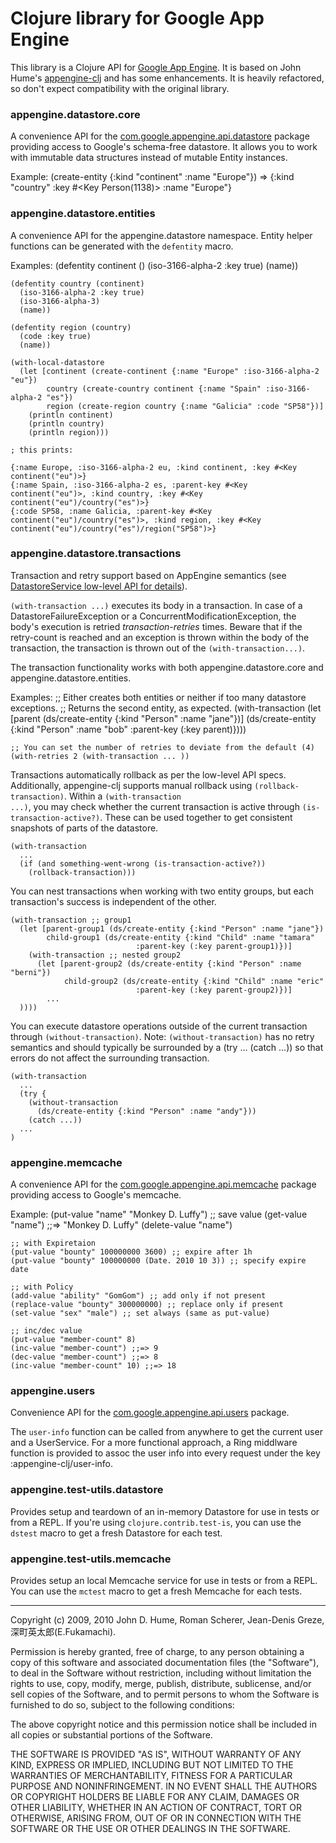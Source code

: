 # Clojure library for Google App Engine

This library is a Clojure API for [Google App
Engine](http://code.google.com/appengine). It is based on John Hume's
[appengine-clj](http://github.com/duelinmarkers/appengine-clj) and has
some enhancements. It is heavily refactored, so don't expect
compatibility with the original library.

### appengine.datastore.core

A convenience API for the
[com.google.appengine.api.datastore](http://code.google.com/appengine/docs/java/javadoc/index.html?com/google/appengine/api/datastore/package-tree.html)
package providing access to Google's schema-free datastore. It allows
you to work with immutable data structures instead of mutable Entity
instances.

Example:
    (create-entity {:kind "continent" :name "Europe"})
    => {:kind "country" :key #<Key Person(1138)> :name "Europe"}

### appengine.datastore.entities

A convenience API for the appengine.datastore namespace. Entity helper
functions can be generated with the <code>defentity</code> macro.

Examples:
    (defentity continent ()
      (iso-3166-alpha-2 :key true)
      (name))
     
    (defentity country (continent)
      (iso-3166-alpha-2 :key true)
      (iso-3166-alpha-3)
      (name))
     
    (defentity region (country)
      (code :key true)
      (name))
     
    (with-local-datastore
      (let [continent (create-continent {:name "Europe" :iso-3166-alpha-2 "eu"})
            country (create-country continent {:name "Spain" :iso-3166-alpha-2 "es"})
            region (create-region country {:name "Galicia" :code "SP58"})]
        (println continent)
        (println country)
        (println region)))
     
    ; this prints: 
     
    {:name Europe, :iso-3166-alpha-2 eu, :kind continent, :key #<Key continent("eu")>}
    {:name Spain, :iso-3166-alpha-2 es, :parent-key #<Key continent("eu")>, :kind country, :key #<Key continent("eu")/country("es")>}
    {:code SP58, :name Galicia, :parent-key #<Key continent("eu")/country("es")>, :kind region, :key #<Key continent("eu")/country("es")/region("SP58")>}

### appengine.datastore.transactions

Transaction and retry support based on AppEngine semantics (see [DatastoreService low-level API for details](http://code.google.com/appengine/docs/java/javadoc/com/google/appengine/api/datastore/DatastoreService.html)).

<code>(with-transaction ...)</code> executes its body in a transaction.  In case of a DatastoreFailureException or a ConcurrentModificationException, the body's execution is retried *transaction-retries* times.  Beware that if the retry-count is reached and an exception is thrown within the body of the transaction, the transaction is thrown out of the <code>(with-transaction...)</code>.

The transaction functionality works with both appengine.datastore.core and appengine.datastore.entities.

Examples:
    ;; Either creates both entities or neither if too many datastore exceptions.
    ;; Returns the second entity, as expected.
    (with-transaction
      (let [parent (ds/create-entity {:kind "Person" :name "jane"})]
        (ds/create-entity {:kind "Person" :name "bob" 
                     :parent-key (:key parent)})))
     
    ;; You can set the number of retries to deviate from the default (4)
    (with-retries 2 (with-transaction ... ))

Transactions automatically rollback as per the low-level API specs.  Additionally, appengine-clj supports manual rollback using <code>(rollback-transaction)</code>.  Within a <code>(with-transaction ...)</code>, you may check whether the current transaction is active through <code>(is-transaction-active?)</code>.  These can be used together to get consistent snapshots of parts of the datastore.

    (with-transaction
      ...
      (if (and something-went-wrong (is-transaction-active?))
        (rollback-transaction)))

You can nest transactions when working with two entity groups, but each transaction's success is independent of the other.

    (with-transaction ;; group1
      (let [parent-group1 (ds/create-entity {:kind "Person" :name "jane"})
            child-group1 (ds/create-entity {:kind "Child" :name "tamara"
                   		       	:parent-key (:key parent-group1)})]
        (with-transaction ;; nested group2
          (let [parent-group2 (ds/create-entity {:kind "Person" :name "berni"})
                child-group2 (ds/create-entity {:kind "Child" :name "eric"
                   		       	:parent-key (:key parent-group2)})]
            ...
      ))))

You can execute datastore operations outside of the current transaction through <code>(without-transaction)</code>.  Note: <code>(without-transaction)</code> has no retry semantics and should typically be surrounded by a (try ... (catch ...)) so that errors do not affect the surrounding transaction.

    (with-transaction
      ...
      (try {
        (without-transaction 
          (ds/create-entity {:kind "Person" :name "andy"}))
        (catch ...))
      ...
    )

### appengine.memcache

A convenience API for the [com.google.appengine.api.memcache](http://code.google.com/intl/ja/appengine/docs/java/javadoc/index.html?com/google/appengine/api/memcache/package-tree.html) package providing access to Google's memcache.

Example:
    (put-value "name" "Monkey D. Luffy") ;; save value
    (get-value "name") ;;=> "Monkey D. Luffy"
    (delete-value "name")
    
    ;; with Expiretaion
    (put-value "bounty" 100000000 3600) ;; expire after 1h
    (put-value "bounty" 100000000 (Date. 2010 10 3)) ;; specify expire date
    
    ;; with Policy
    (add-value "ability" "GomGom") ;; add only if not present
    (replace-value "bounty" 300000000) ;; replace only if present
    (set-value "sex" "male") ;; set always (same as put-value)
    
    ;; inc/dec value
    (put-value "member-count" 8)
    (inc-value "member-count") ;;=> 9
    (dec-value "member-count") ;;=> 8
    (inc-value "member-count" 10) ;;=> 18

### appengine.users

Convenience API for the
[com.google.appengine.api.users](http://code.google.com/appengine/docs/java/javadoc/index.html?com/google/appengine/api/datastore/package-tree.html)
package.

The <code>user-info</code> function can be called from anywhere to get
the current user and a UserService.  For a more functional approach, a
Ring middlware function is provided to assoc the user info into every
request under the key :appengine-clj/user-info.

### appengine.test-utils.datastore

Provides setup and teardown of an in-memory Datastore for use in tests
or from a REPL.  If you're using <code>clojure.contrib.test-is</code>,
you can use the <code>dstest</code> macro to get a fresh Datastore for
each test.

### appengine.test-utils.memcache

Provides setup an local Memcache service for use in tests or from a REPL. You can use the <code>mctest</code> macro to get a fresh Memcache for each tests.

---

Copyright (c) 2009, 2010 John D. Hume, Roman Scherer, Jean-Denis Greze, 深町英太郎(E.Fukamachi).

Permission is hereby granted, free of charge, to any person
obtaining a copy of this software and associated documentation
files (the "Software"), to deal in the Software without
restriction, including without limitation the rights to use,
copy, modify, merge, publish, distribute, sublicense, and/or sell
copies of the Software, and to permit persons to whom the
Software is furnished to do so, subject to the following
conditions:

The above copyright notice and this permission notice shall be
included in all copies or substantial portions of the Software.

THE SOFTWARE IS PROVIDED "AS IS", WITHOUT WARRANTY OF ANY KIND,
EXPRESS OR IMPLIED, INCLUDING BUT NOT LIMITED TO THE WARRANTIES
OF MERCHANTABILITY, FITNESS FOR A PARTICULAR PURPOSE AND
NONINFRINGEMENT. IN NO EVENT SHALL THE AUTHORS OR COPYRIGHT
HOLDERS BE LIABLE FOR ANY CLAIM, DAMAGES OR OTHER LIABILITY,
WHETHER IN AN ACTION OF CONTRACT, TORT OR OTHERWISE, ARISING
FROM, OUT OF OR IN CONNECTION WITH THE SOFTWARE OR THE USE OR
OTHER DEALINGS IN THE SOFTWARE.

